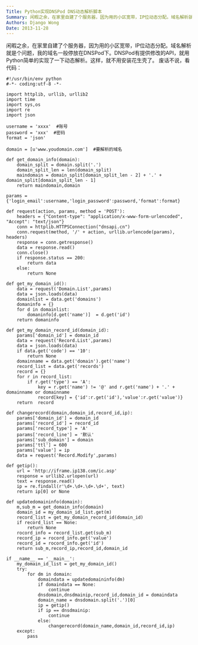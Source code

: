 ```yaml
---
Title: Python实现DNSPod DNS动态解析脚本
Summary: 闲暇之余，在家里自建了个服务器，因为用的小区宽带，IP位动态分配。域名解析就是个问题，我的域名一般停放在DNSPod下。DNSPod有提供修改的API，就用Python简单的实现了一下动态解析。这样，就不用安装花生壳了。
Authors: Django Wong
Date: 2013-11-28
---
```


闲暇之余，在家里自建了个服务器，因为用的小区宽带，IP位动态分配。域名解析就是个问题，我的域名一般停放在DNSPod下。DNSPod有提供修改的API，就用Python简单的实现了一下动态解析。这样，就不用安装花生壳了。
废话不说，看代码：

	#!/usr/bin/env python
	#-*- coding:utf-8 -*-

	import httplib, urllib, urllib2
	import time
	import sys,os
	import re
	import json

	username = 'xxxx'  #账号
	password = 'xxx'  #密码
	format = 'json'

	domain = [u'www.youdomain.com']  #要解析的域名

	def get_domain_info(domain):
		domain_split = domain.split('.')
		domain_split_len = len(domain_split)
		maindomain = domain_split[domain_split_len - 2] + '.' + domain_split[domain_split_len - 1]
		return maindomain,domain

	params = {'login_email':username,'login_password':password,'format':format}

	def request(action, params, method = 'POST'):
		headers = {"Content-type": "application/x-www-form-urlencoded", "Accept": "text/json"}
		conn = httplib.HTTPSConnection("dnsapi.cn")
		conn.request(method, '/' + action, urllib.urlencode(params), headers)
		response = conn.getresponse()
		data = response.read()
		conn.close()
		if response.status == 200:
			return data
		else:
			return None

	def get_my_domain_id():
		data = request('Domain.List',params)
		data = json.loads(data)
		domainlist = data.get('domains')
		domaninfo = {}
		for d in domainlist:
			domaninfo[d.get('name')]  = d.get('id')
		return domaninfo

	def get_my_domain_record_id(domain_id):
		params['domain_id'] = domain_id
		data = request('Record.List',params)
		data = json.loads(data)
		if data.get('code') == '10':
			return None
		domainname = data.get('domain').get('name')
		record_list = data.get('records')
		record = {}
		for r in record_list:
			if r.get('type') == 'A':
				key = r.get('name') != '@' and r.get('name') + '.' + domainname or domainname
				record[key] = {'id':r.get('id'),'value':r.get('value')}
		return  record

	def changerecord(domain,domain_id,record_id,ip):
		params['domain_id'] = domain_id
		params['record_id'] = record_id
		params['record_type'] = 'A'
		params['record_line'] = '默认'
		params['sub_domain'] = domain
		params['ttl'] = 600
		params['value'] = ip
		data = request('Record.Modify',params)

	def getip():
		url = 'http://iframe.ip138.com/ic.asp'
		response = urllib2.urlopen(url)
		text = response.read()
		ip = re.findall(r'\d+.\d+.\d+.\d+', text)
		return ip[0] or None

	def updatedomaininfo(domain):
		m,sub_m = get_domain_info(domain)
		domain_id = my_domain_id_list.get(m)
		record_list = get_my_domain_record_id(domain_id)
		if record_list == None:
			return None
		rocord_info = record_list.get(sub_m)
		record_ip = rocord_info.get('value')
		record_id = rocord_info.get('id')
		return sub_m,record_ip,record_id,domain_id

	if __name__ == '__main__':
		my_domain_id_list = get_my_domain_id()
		try:
			for dm in domain:
				domaindata = updatedomaininfo(dm)
				if domaindata == None:
					continue
				dnsdomain,dnsdmainip,record_id,domain_id = domaindata
				domain_name = dnsdomain.split('.')[0]
				ip = getip()
				if ip == dnsdmainip:
					continue
				else:
					changerecord(domain_name,domain_id,record_id,ip)
		except:
			pass